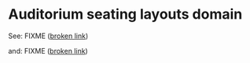 # Auditorium seating layouts domain

See: FIXME ([broken link](http://www.theatresolutions.net/auditorium-design/#seating))

and: FIXME ([broken link](http://www.theatresolutions.net/auditorium-seating-layout/))
